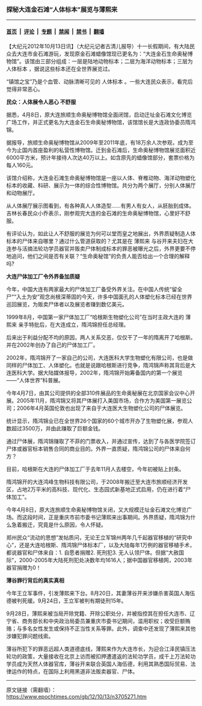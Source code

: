 ### 探秘大连金石滩“人体标本”展览与薄熙来

---

#### [首页](../../../..?n3705271) &nbsp;|&nbsp; [评论](../../../../../epoch-comment?n3705271) &nbsp;|&nbsp; [专题](../../../../../epoch-special?n3705271) &nbsp;|&nbsp; [禁闻](../../../../../epoch-news?n3705271) &nbsp;|&nbsp; [禁书](../../../../../books?n3705271) &nbsp;|&nbsp; [翻墙](https://github.com/gfw-breaker/nogfw/blob/master/README.md?n3705271)


<div class="post_content" id="artbody" itemprop="articleBody">
 <!-- article content begin -->
 <p>
  【大纪元2012年10月13日讯】（大纪元记者古清儿报导）十一长假期间，有大陆民众去大连市金石滩游玩，发现原金石滩蜡像馆现已更名为：“大连金石生命奥秘博物馆”。该馆由三部分组成：一层是陆地动物标本；二层为海洋动物标本；三层为
  <ok href="https://www.epochtimes.com/gb/tag/%E4%BA%BA%E4%BD%93%E6%A0%87%E6%9C%AC.html">
   人体标本
  </ok>
  ，据说这些标本还在全世界展览过。
 </p>
 <p>
  “镇馆之宝”乃是个血管、动脉清晰可见的
  <ok href="https://www.epochtimes.com/gb/tag/%E4%BA%BA%E4%BD%93%E6%A0%87%E6%9C%AC.html">
   人体标本
  </ok>
  。一些大连民众表示，看完后觉得非常恶心。
 </p>
 <p>
  <b>
   民众：人体展令人恶心 不舒服
  </b>
 </p>
 <p>
  据悉，4月8日，原大连旅顺生命奥秘博物馆全面闭馆，启动迁址金石滩文化博览广场工作，并正式更名为大连金石生命奥秘博物馆，该馆馆长是大连政协委员隋鸿锦。
 </p>
 <p>
  据报导，旅顺生命奥秘博物馆从2009年至2011年底，有18万余人次参观，成为至今为止国内首座盈利的私营性博物馆。迁到金石滩后，生命奥秘博物馆展览面积近6000平方米，预计年接待人次达40万以上。如含原先的蜡像馆部分，套票价格为每人160元。
 </p>
 <p>
  该馆介绍称，大连金石滩生命奥秘博物馆是一座以人体、脊椎动物、海洋动物塑化标本的收藏、科研、展示为一体的综合性博物馆。共分为两个展厅，分别人体展厅和动物展厅。
 </p>
 <p>
  从人体展厅展示图看到，有各种真人人体造型……有男人有女人，从胚胎到成体。吉林长春民众小乔表示，刚参观完大连的金石滩的生命奥秘博物馆，心里好不舒服。
 </p>
 <p>
  有评论认为，如此让人不舒服的展览为何可以堂而皇之地展出，外界质疑制造人体标本的尸体来自哪里？通过什么管道获取的？尤其是在
  <ok href="https://www.epochtimes.com/gb/tag/%E8%96%84%E7%86%99%E6%9D%A5.html">
   薄熙来
  </ok>
  与谷开来夫妇在大连参与活摘法轮功学员器官并贩卖尸体制成标本的罪恶被曝光之后，外界更要不停地追问，他们之间是否有关联？“生命奥秘馆”的负责人能否给出一个合理的解释吗?
 </p>
 <p>
  <b>
   大连尸体加工厂令外界备加质疑
  </b>
 </p>
 <p>
  今年，中国大连有两家最大的尸体加工厂备受外界关注。在中国人传统“留全尸”“入土为安”观念尚根深蒂固的今天，许多中国面孔的人体塑化标本已经在世界巡回展览，为贩卖尸体者以及展览者赚到数亿美元。
 </p>
 <p>
  1999年8月，中国第一家尸体加工厂“哈根斯生物塑化公司”在当时主政大连的
  <ok href="https://www.epochtimes.com/gb/tag/%E8%96%84%E7%86%99%E6%9D%A5.html">
   薄熙来
  </ok>
  亲手特批后，在大连成立，隋鸿锦担任总经理。
 </p>
 <p>
  后来出于利益分配不均的原因，两人关系交恶，仅仅干了一年的隋离开了哈根斯。并在2002年创办了自己的尸体加工厂。
 </p>
 <p>
  2002年，隋鸿锦开了一家自己的公司，大连医科大学生物塑化有限公司，也是做同样的尸体加工、人体塑化。也就是说跟哈根斯进行竞争，隋鸿锦声称其背后是大连医科大学。据大陆媒体报导，2002年，隋鸿锦开始筹备国内的第一个展览——“人体世界”科普展。
 </p>
 <p>
  今年4月7日，由其公司提供的全部310件展品的生命奥秘展在北京国家会议中心开展。2005年11月，隋鸿锦又将其尸体展打入美国市场，合作方为美国第一展览公司；2006年4月英国伦敦也出现了来自于大连医大生物塑化公司的尸体展览。
 </p>
 <p>
  统计显示，隋鸿锦业已在全世界26个国家的60个城市开办了生物塑化展，参观人数超过3500万，并由此赚取了巨额金钱。
 </p>
 <p>
  通过尸体展，隋鸿锦赚取了不菲的门票收入，并通过宣传，达到了与各医学院签订尸体或器官标本销售合同的商业目的。外界一直质疑，隋鸿锦公司的尸体来自何方？
 </p>
 <p>
  目前，哈根斯在大连的尸体加工厂于去年11月人去楼空，今年初被贴上封条。
 </p>
 <p>
  隋鸿锦开的大连鸿峰生物科技有限公司，于2008年搬迁至大连市旅顺经济开发区，占地2万平米的高科技、现代化、生态园式新基地正式启用，仍在进行着“尸体加工”。
 </p>
 <p>
  今年4月8日，原大连旅顺生命奥秘博物馆关闭，又大规模迁址金石滩文化博览广场。而这段时间，正是重庆市前市委书记薄熙来出事期间。外界质疑，隋鸿锦为什么急着搬迁，究竟是什么原因，令人怀疑。
 </p>
 <p>
  郑州民众“流动的思想”发帖质问，无论王立军锦州两年几千起器官移植的“研究中心”，还是大连哈根斯、隋鸿锦尸体标本厂，以及大陆每年1万例的器官移植手术，都说器官和尸体来自：1. 自愿者捐赠2. 死刑犯3. 无人认领尸体。但据“大赦国际”，2000-2005年大陆死刑犯处决数年均1616人；据中国器官移植网，2003年器官捐赠为0！
 </p>
 <p>
  <b>
   薄谷罪行背后的真实真相
  </b>
 </p>
 <p>
  今年王立军事件，引发薄熙来下台。8月20日，其妻薄谷开来涉嫌杀害英国人海伍德被判死缓。9月24日，王立军被判有期徒刑15年。
 </p>
 <p>
  9月28日，薄熙来被当局开除党籍、开除公职处分，并被指控其在担任大连市、辽宁省、商务部长和中央政治局委员兼重庆市委书记期间，滥用职权；收受巨额贿赂；与多名女性发生或保持不正当性关系等罪。此外，调查中还发现了薄熙来其他涉嫌犯罪问题线索。
 </p>
 <p>
  薄谷所犯下的罪恶远超人类道德底线，薄熙来作为大连市长，为迎合江泽民镇压法轮功的政策，大量接收在北京上访而被扣押遭遣返的法轮功学员，成千上万法轮功学员成为天然人体器官库，薄谷开来联合英国人海伍德，利用其熟悉国际贸易、法律运作的特点，在国际上利用黑道非法贩卖器官、尸体。
 </p>
 <!-- article content end -->
 <div id="below_article_ad">
 </div>
</div>


---

原文链接（需翻墙）：https://www.epochtimes.com/gb/12/10/13/n3705271.htm